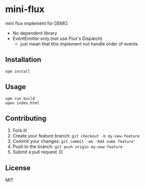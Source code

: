 # mini-flux

mini flux implement for DEMO.

- No dependent library
- EventEmitter only.(not use Flux's Dispatch)
    - just mean that this implement not handle order of events
    

## Installation

    npm install

## Usage

    npm run build
    open index.html


## Contributing

1. Fork it!
2. Create your feature branch: `git checkout -b my-new-feature`
3. Commit your changes: `git commit -am 'Add some feature'`
4. Push to the branch: `git push origin my-new-feature`
5. Submit a pull request :D

## License

MIT